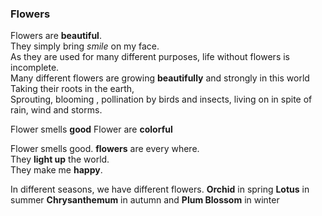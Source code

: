 ### Flowers

Flowers are **beautiful**.  
They simply bring *smile* on my face.  
As they are used for many different purposes, life without flowers is incomplete.  
Many different flowers are growing **beautifully** and strongly in this world  
Taking their roots in the earth,  
Sprouting, blooming , pollination by birds and insects, living on in spite of rain, wind and storms.

Flower smells **good**
Flower are **colorful**

Flower smells good.
**flowers** are every where.  
They **light up** the world.  
They make me **happy**.

In different seasons, we have different flowers.
**Orchid** in spring
**Lotus** in summer
**Chrysanthemum** in autumn
and **Plum Blossom** in winter  
  
